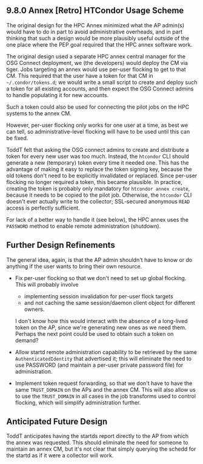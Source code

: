 9.8.0 Annex [Retro] HTCondor Usage Scheme
-----------------------------------------

The original design for the HPC Annex minimized what the AP admin(s) would
have to do in part to avoid administrative overheads, and in part thinking
that such a design would be more plausibly useful outside of the one place
where the PEP goal required that the HPC annex software work.

The original design used a separate HPC annex central manager for the
OSG Connect deployment, we (the developers) would deploy the CM via
tiger.  Jobs targeting an annex would use per-user flocking to get to
that CM.  This required that the user have a token for that CM in
`~/.condor/tokens.d`; we would write a small script to create and
deploy such a token for all existing accounts, and then expect the
OSG Connect admins to handle populating it for new accounts.

Such a token could also be used for connecting the pilot jobs on the
HPC systems to the annex CM.

However, per-user flocking only works for one user at a time, as
best we can tell, so administrative-level flocking will have to be
used until this can be fixed.

ToddT felt that asking the OSG connect admins to create and distribute
a token for every new user was too much.  Instead, the `htcondor` CLI
should generate a new (temporary) token every time it needed one.  This
has the advantage of making it easy to replace the token signing key,
because the old tokens don't need to be explicitly invalidated or
replaced.  Since per-user flocking no longer required a token, this
became plausible.  In practice, creating the token is probably only
mandatory for `htcondor annex create`, because it needs to be copied
to the pilot job.  Otherwise, the `htcondor` CLI doesn't ever actually
write to the collector; SSL-secured anonymous `READ` access is
perfectly sufficient.

For lack of a better way to handle it (see below), the HPC annex uses
the `PASSWORD` method to enable remote administration (shutdown).

Further Design Refinements
--------------------------

The general idea, again, is that the AP admin shouldn't have to know or do
anything if the user wants to bring their own resource.

- Fix per-user flocking so that we don't need to set up global flocking.
  This will probably involve
  - implementing session invalidation for per-user flock targets
  - and not caching the same session/daemon client object for different owners.
  
  I don't know how this would interact with the absence of a long-lived token
  on the AP, since we're generating new ones as we need them.  Perhaps the
  next point could be used to obtain such a token on demand?
- Allow startd remote administration capability to be retrieved by the
  same `AuthenticatedIdentity` that advertised it; this will eliminate the
  need to use PASSWORD (and maintain a per-user private password file) for
  administration.
- Implement token request forwarding, so that we don't have to have the same
  `TRUST_DOMAIN` on the APs and the annex CM.  This will also allow us to
  use the `TRUST_DOMAIN` in all cases in the job transforms used to control
  flocking, which will simplify administration further.

Anticipated Future Design
-------------------------

ToddT anticipates having the startds report directly to the AP from which
the annex was requested.  This should eliminate the need for someone to
maintain an annex CM, but it's not clear that simply querying the schedd
for the startd as if it were a collector will work.

